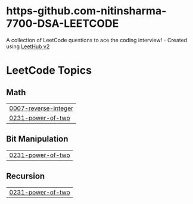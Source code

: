 # https-github.com-nitinsharma-7700-DSA-LEETCODE
A collection of LeetCode questions to ace the coding interview! - Created using [LeetHub v2](https://github.com/arunbhardwaj/LeetHub-2.0)

<!---LeetCode Topics Start-->
# LeetCode Topics
## Math
|  |
| ------- |
| [0007-reverse-integer](https://github.com/nitinsharma-7700/https-github.com-nitinsharma-7700-DSA-LEETCODE/tree/master/0007-reverse-integer) |
| [0231-power-of-two](https://github.com/nitinsharma-7700/https-github.com-nitinsharma-7700-DSA-LEETCODE/tree/master/0231-power-of-two) |
## Bit Manipulation
|  |
| ------- |
| [0231-power-of-two](https://github.com/nitinsharma-7700/https-github.com-nitinsharma-7700-DSA-LEETCODE/tree/master/0231-power-of-two) |
## Recursion
|  |
| ------- |
| [0231-power-of-two](https://github.com/nitinsharma-7700/https-github.com-nitinsharma-7700-DSA-LEETCODE/tree/master/0231-power-of-two) |
<!---LeetCode Topics End-->